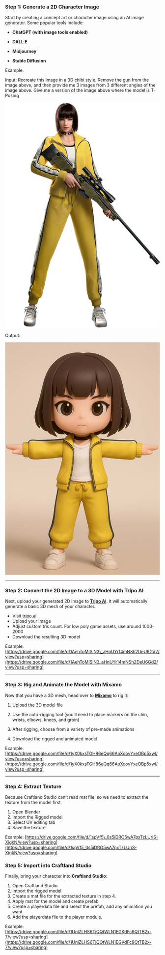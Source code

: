 ### **Step 1: Generate a 2D Character Image**

Start by creating a concept art or character image using an AI image generator. Some popular tools include:

* **ChatGPT (with image tools enabled)**

* **DALL·E**

* **Midjourney**

* **Stable Diffusion**

Example:

Input:  Recreate this image in a 3D chibi style. Remove the gun from the image above, and then provide me 3 images from 3 different angles of the image above. Give me a version of the image above where the model is T-Posing

![image-3d-model-1](https://github.com/trivyGameCTV/Craftland-Tutorial/blob/main/English/7.%20Player/img/image-3d-model-1.png)

Output:

![image-3d-model-2](https://github.com/trivyGameCTV/Craftland-Tutorial/blob/main/English/7.%20Player/img/image-3d-model-2.png)

---

### **Step 2: Convert the 2D Image to a 3D Model with Tripo AI**

Next, upload your generated 2D image to [**Tripo AI**](https://tripo.ai). It will automatically generate a basic 3D mesh of your character.

* Visit [tripo.ai](http://tripo.ai)  
* Upload your image  
* Adjust custom tris count. For low poly game assets, use around 1000-2000  
* Download the resulting 3D model

Example: [https://drive.google.com/file/d/1AehToMISiN3\_aHnUYr14mNSh2DeU6Gd2/view?usp=sharing](https://drive.google.com/file/d/1AehToMISiN3_aHnUYr14mNSh2DeU6Gd2/view?usp=sharing)

---

### **Step 3: Rig and Animate the Model with Mixamo**

Now that you have a 3D mesh, head over to [**Mixamo**](https://www.mixamo.com/) to rig it:

1. Upload the 3D model file

2. Use the auto-rigging tool (you’ll need to place markers on the chin, wrists, elbows, knees, and groin)

3. After rigging, choose from a variety of pre-made animations

4. Download the rigged and animated model

Example: [https://drive.google.com/file/d/1yX0kxsTGH86eQq66AoXoovYxeOBp5xwl/view?usp=sharing](https://drive.google.com/file/d/1yX0kxsTGH86eQq66AoXoovYxeOBp5xwl/view?usp=sharing)

---

### **Step 4: Extract Texture**

Because Craftland Studio can’t read mat file, so we need to extract the texture from the model first.

1. Open Blender  
2. Import the Rigged model  
3. Select UV editing tab  
4. Save the texture.

Example: [https://drive.google.com/file/d/1spVf5\_0s5iDRO5wA7pxTzLUriS-XigkN/view?usp=sharing](https://drive.google.com/file/d/1spVf5_0s5iDRO5wA7pxTzLUriS-XigkN/view?usp=sharing)

### **Step 5: Import into Craftland Studio**

Finally, bring your character into **Craftland Studio**:

1. Open Craftland Studio  
2. Import the rigged model  
3. Create a mat file for the extracted texture in step 4\.  
4. Apply mat for the model and create prefab  
5. Create a playerdata file and select the prefab, add any animation you want.  
6. Add the playerdata file to the player module.

Example: [https://drive.google.com/file/d/1UnlZLHS6TjQQtWLN1EGKdFc9QtTB2x-7/view?usp=sharing](https://drive.google.com/file/d/1UnlZLHS6TjQQtWLN1EGKdFc9QtTB2x-7/view?usp=sharing)
